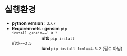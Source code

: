 # 실행환경 

- **python version** : 3.7.7     
- **Requiremnets** : **gensim** <code>pip install gensim==3.8.3</code>     
　　　　　　　**nltk** <code>pip install nltk==3.5</code>    
　　　　　　　**lxml** <code>pip install lxml==4.6.2</code> (필수 아님)    
